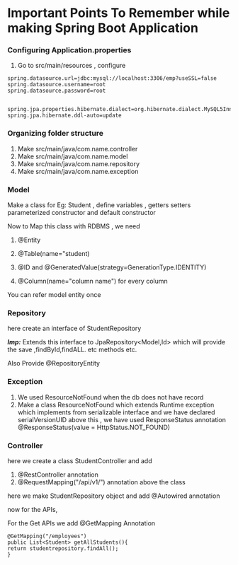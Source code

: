 # Important Points To Remember while making Spring Boot Application

### Configuring Application.properties
1. Go to src/main/resources , configure 

````
spring.datasource.url=jdbc:mysql://localhost:3306/emp?useSSL=false
spring.datasource.username=root
spring.datasource.password=root


spring.jpa.properties.hibernate.dialect=org.hibernate.dialect.MySQL5InnoDBDialect
spring.jpa.hibernate.ddl-auto=update
````

### Organizing folder structure

1. Make src/main/java/com.name.controller
2. Make src/main/java/com.name.model
3. Make src/main/java/com.name.repository
4. Make src/main/java/com.name.exception

### Model 
Make a class for Eg: Student , define variables , getters setters
parameterized constructor and default constructor

Now to Map this class with RDBMS , we need 
1. @Entity 
2. @Table(name="student)

3. @ID and @GeneratedValue(strategy=GenerationType.IDENTITY)

4. @Column(name="column name") for every column

You can refer model entity once

### Repository

here create an interface of StudentRepository

***Imp:***
Extends this interface to JpaRepository<Model,Id>
which will provide the save ,findById,findALL. etc methods etc.

Also Provide @RepositoryEntity 


### Exception
1. We used ResourceNotFound when the db does not have record
2. Make a class ResourceNotFound which extends Runtime exception which implements from serializable interface and we have declared serialVersionUID
above this , we have used ResponseStatus annotation
@ResponseStatus(value = HttpStatus.NOT_FOUND)

### Controller

here we create a class StudentController
and add
1. @RestController annotation
2. @RequestMapping("/api/v1/") annotation
above the class

here we make StudentRepository object and add @Autowired annotation

now for the APIs,

For the Get APIs we add @GetMapping Annotation
````
@GetMapping("/employees")
public List<Student> getAllStudents(){
return studentrepository.findAll();
}
````









